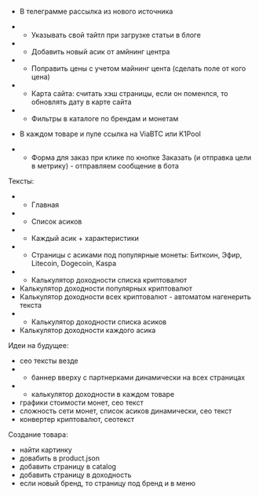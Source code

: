 - В телеграмме рассылка из нового источника
- + Указывать свой тайтл при загрузке статьи в блоге

- + Добавить новый асик от амйнинг центра
- + Поправить цены с учетом майнинг цента (сделать поле от кого цена)

- + Карта сайта: считать хэш страницы, если он поменлся, то обновлять дату в карте сайта
- + Фильтры в каталоге по брендам и монетам
- В каждом товаре и пуле ссылка на ViaBTC или K1Pool
- + Форма для заказ при клике по кнопке Заказать (и отправка цели в метрику) - отправляем сообщение в бота

Тексты:
- + Главная
- + Список асиков
- + Каждый асик + характеристики
- + Страницы с асиками под популярные монеты: Биткоин, Эфир, Litecoin, Dogecoin, Kaspa
- + Калькулятор доходности списка криптовалют
- Калькулятор доходности популярных криптовалют
- Калькулятор доходности всех криптовалют - автоматом нагенерить текста
- + Калькулятор доходности списка асиков
- Калькулятор доходности каждого асика

Идеи на будущее:
- сео тексты везде
- - баннер вверху с партнерками динамически на всех страницах
- + калькулятор доходности в каждом товаре
- графики стоимости монет, сео текст
- сложность сети монет, список асиков динамически, сео текст
- конвертер криптовалют, сеотекст


Создание товара:
- найти картинку
- довабить в product.json
- добавить страницу в catalog
- добавить страницу в доходность
- если новый бренд, то страницу под бренд и в меню